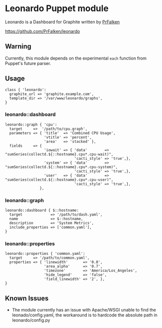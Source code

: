 Leonardo Puppet module
======================

Leonardo is a Dashboard for Graphite written by [PrFalken](https://github.com/PrFalken)

https://github.com/PrFalken/leonardo

Warning
-------

Currently, this module depends on the experimental `each` function from Puppet's future parser.

Usage
-----

```puppet
class { 'leonardo':
  graphite_url => 'graphite.example.com',
  template_dir => '/var/www/leonardo/graphs',
}
```

### leonardo::dashboard

```puppet
leonardo::graph { 'cpu':
  target     =>  '/path/to/cpu.graph',
  parameters => { 'title'  => 'Combined CPU Usage',
                  'vtitle' => 'percent',
                  'area'   => 'stacked' },
  fields     => {
                  'iowait' => { 'data'        => "sumSeries(collectd.${::hostname}.cpu*.cpu-wait)",
                                'cacti_style' => 'true',},
                  'system' => { 'data'        => "sumSeries(collectd.${::hostname}.cpu*.cpu-system)",
                                'cacti_style' => 'true',},
                  'user'   => { 'data'        => "sumSeries(collectd.${::hostname}.cpu*.cpu-user)",
                                'cacti_style' => 'true',},
                },
```

### leonardo::graph

```puppet
leonardo::dashboard { $::hostname:
  target             => '/path/to/dash.yaml',
  name               => $::hostname,
  description        => 'System Metrics',
  include_properties => ['common.yaml'],
}
```

### leonardo::properties

```puppet
leonardo::properties { 'common.yaml':
  target     => '/path/to/common.yaml',
  properties => { 'linewidth'       => '0.8',
                  'area_alpha'      => '0.7',
                  'timezone'        => 'America/Los_Angeles',
                  'hide_legend'     => 'false',
                  'field_linewidth' => '2', },
}
```


Known Issues
------------

* The module currently has an issue with Apache/WSGI unable to find the leonado/config.yaml, the workaround is to hardcode the absolute path in leonardo/config.py

